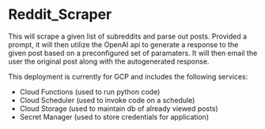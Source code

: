 # Reddit_Scraper
This will scrape a given list of subreddits and parse out posts.  Provided a prompt, it will then utilize the OpenAI api to generate a response to the given post based on a preconfigured set of paramaters.  It will then email the user the original post along with the autogenerated response.

This deployment is currently for GCP and includes the following services:
 - Cloud Functions (used to run python code)
 - Cloud Scheduler (used to invoke code on a schedule)
 - Cloud Storage (used to maintain db of already viewed posts)
 - Secret Manager (used to store credentials for application) 

